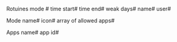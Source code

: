 
Rotuines
    mode #
    time start#
    time end#
    weak days#
    name#
    user#

Mode
    name#
    icon#
    array of allowed apps#

Apps
    name#
    app id#



